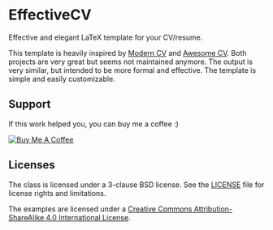 # EffectiveCV

Effective and elegant LaTeX template for your CV/resume.

This template is heavily inspired by [Modern CV](https://launchpad.net/moderncv) and [Awesome CV](https://github.com/posquit0/Awesome-CV). Both projects are very great but seems not maintained anymore. The output is very similar, but intended to be more formal and effective. The template is simple and easily customizable.

## Support

If this work helped you, you can buy me a coffee :)

[![Buy Me A Coffee](https://www.buymeacoffee.com/assets/img/custom_images/white_img.png)](https://www.buymeacoffee.com/h48VU3fny)

## Licenses

The class is licensed under a 3-clause BSD license. See the [LICENSE](LICENSE) file for license rights and limitations.

The examples are licensed under a [Creative Commons Attribution-ShareAlike 4.0 International License](http://creativecommons.org/licenses/by-sa/4.0/).